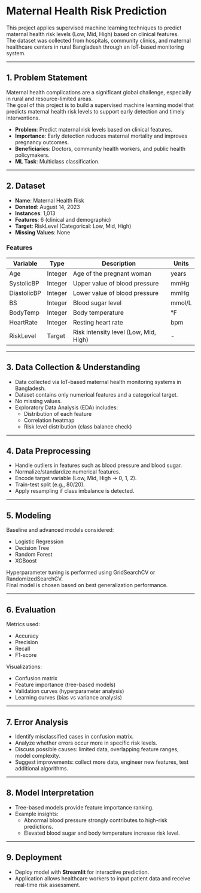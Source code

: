 # Maternal Health Risk Prediction

This project applies supervised machine learning techniques to predict maternal health risk levels (Low, Mid, High) based on clinical features.  
The dataset was collected from hospitals, community clinics, and maternal healthcare centers in rural Bangladesh through an IoT-based monitoring system.  

---

## 1. Problem Statement

Maternal health complications are a significant global challenge, especially in rural and resource-limited areas.  
The goal of this project is to build a supervised machine learning model that predicts maternal health risk levels to support early detection and timely interventions.  

- **Problem**: Predict maternal risk levels based on clinical features.  
- **Importance**: Early detection reduces maternal mortality and improves pregnancy outcomes.  
- **Beneficiaries**: Doctors, community health workers, and public health policymakers.  
- **ML Task**: Multiclass classification.  

---

## 2. Dataset

- **Name**: Maternal Health Risk  
- **Donated**: August 14, 2023  
- **Instances**: 1,013  
- **Features**: 6 (clinical and demographic)  
- **Target**: RiskLevel (Categorical: Low, Mid, High)  
- **Missing Values**: None  

### Features
| Variable     | Type    | Description                                                                 | Units  |
|--------------|---------|-----------------------------------------------------------------------------|--------|
| Age          | Integer | Age of the pregnant woman                                                  | years  |
| SystolicBP   | Integer | Upper value of blood pressure                                              | mmHg   |
| DiastolicBP  | Integer | Lower value of blood pressure                                              | mmHg   |
| BS           | Integer | Blood sugar level                                                          | mmol/L |
| BodyTemp     | Integer | Body temperature                                                           | °F     |
| HeartRate    | Integer | Resting heart rate                                                         | bpm    |
| RiskLevel    | Target  | Risk intensity level (Low, Mid, High)                                       | -      |

---

## 3. Data Collection & Understanding

- Data collected via IoT-based maternal health monitoring systems in Bangladesh.  
- Dataset contains only numerical features and a categorical target.  
- No missing values.  
- Exploratory Data Analysis (EDA) includes:  
  - Distribution of each feature  
  - Correlation heatmap  
  - Risk level distribution (class balance check)  

---

## 4. Data Preprocessing

- Handle outliers in features such as blood pressure and blood sugar.  
- Normalize/standardize numerical features.  
- Encode target variable (Low, Mid, High → 0, 1, 2).  
- Train-test split (e.g., 80/20).  
- Apply resampling if class imbalance is detected.  

---

## 5. Modeling

Baseline and advanced models considered:  
- Logistic Regression  
- Decision Tree  
- Random Forest  
- XGBoost  

Hyperparameter tuning is performed using GridSearchCV or RandomizedSearchCV.  
Final model is chosen based on best generalization performance.  

---

## 6. Evaluation

Metrics used:  
- Accuracy  
- Precision  
- Recall  
- F1-score  

Visualizations:  
- Confusion matrix  
- Feature importance (tree-based models)  
- Validation curves (hyperparameter analysis)  
- Learning curves (bias vs variance analysis)  

---

## 7. Error Analysis

- Identify misclassified cases in confusion matrix.  
- Analyze whether errors occur more in specific risk levels.  
- Discuss possible causes: limited data, overlapping feature ranges, model complexity.  
- Suggest improvements: collect more data, engineer new features, test additional algorithms.  

---

## 8. Model Interpretation

- Tree-based models provide feature importance ranking.  
- Example insights:  
  - Abnormal blood pressure strongly contributes to high-risk predictions.  
  - Elevated blood sugar and body temperature increase risk level.  

---

## 9. Deployment

- Deploy model with **Streamlit** for interactive prediction.  
- Application allows healthcare workers to input patient data and receive real-time risk assessment.  

